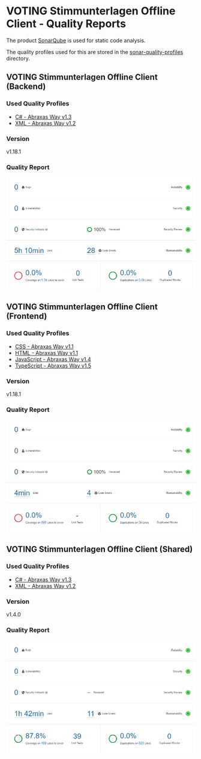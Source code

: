 # VOTING Stimmunterlagen Offline Client - Quality Reports

The product [SonarQube](https://www.sonarqube.org/) is used for static code analysis.

The quality profiles used for this are stored in the [sonar-quality-profiles](./sonar-quality-profiles/) directory.

## VOTING Stimmunterlagen Offline Client (Backend)

### Used Quality Profiles

- [C# - Abraxas Way v1.3](./sonar-quality-profiles/CSharp%20Quality%20Profile%20-%20Abraxas%20v1.3.xml)
- [XML - Abraxas Way v1.2](./sonar-quality-profiles/XML%20Quality%20Profile%20-%20Abraxas%20v1.2.xml)

### Version

v1.18.1

### Quality Report

![SonarQube Report - VOTING Stimmunterlagen Offline Client Backend](SonarQube%20Report%20-%20VOTING%20Stimmunterlagen%20Offline%20Client%20Backend.png)

## VOTING Stimmunterlagen Offline Client (Frontend)

### Used Quality Profiles

- [CSS - Abraxas Way v1.1](./sonar-quality-profiles/CSS%20Quality%20Profile%20-%20Abraxas%20v1.1.xml)
- [HTML - Abraxas Way v1.1](./sonar-quality-profiles/HTML%20Quality%20Profile%20-%20Abraxas%20v1.1.xml)
- [JavaScript - Abraxas Way v1.4](./sonar-quality-profiles/JavaScript%20Quality%20Profile%20-%20Abraxas%20v1.4.xml)
- [TypeScript - Abraxas Way v1.5](./sonar-quality-profiles/TypeScript%20Quality%20Profile%20-%20Abraxas%20v1.5.xml)

### Version

v1.18.1

### Quality Report

![SonarQube Report - VOTING Stimmunterlagen Offline Client Frontend](SonarQube%20Report%20-%20VOTING%20Stimmunterlagen%20Offline%20Client%20Frontend.png)

## VOTING Stimmunterlagen Offline Client (Shared)

### Used Quality Profiles

- [C# - Abraxas Way v1.3](./sonar-quality-profiles/CSharp%20Quality%20Profile%20-%20Abraxas%20v1.3.xml)
- [XML - Abraxas Way v1.2](./sonar-quality-profiles/XML%20Quality%20Profile%20-%20Abraxas%20v1.2.xml)

### Version

v1.4.0

### Quality Report

![SonarQube Report - VOTING Stimmunterlagen Offline Client Shared](SonarQube%20Report%20-%20VOTING%20Stimmunterlagen%20Offline%20Client%20Shared.png)
